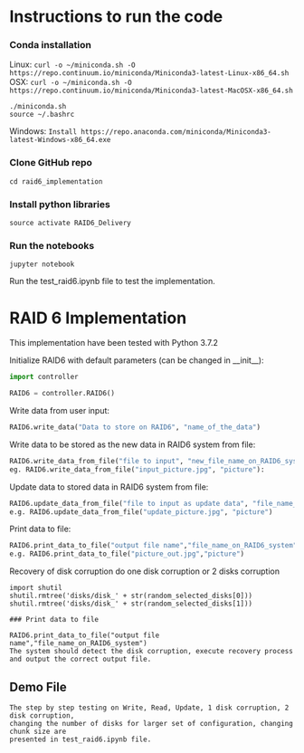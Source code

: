 # Instructions to run the code
   ### Conda installation
   Linux:
   ```curl -o ~/miniconda.sh -O https://repo.continuum.io/miniconda/Miniconda3-latest-Linux-x86_64.sh``` 
   OSX:
   ```curl -o ~/miniconda.sh -O https://repo.continuum.io/miniconda/Miniconda3-latest-MacOSX-x86_64.sh``` 
   ```chmod +x ~/miniconda.sh
   ./miniconda.sh
   source ~/.bashrc
   ```
   
   Windows:
   ```Install https://repo.anaconda.com/miniconda/Miniconda3-latest-Windows-x86_64.exe``` 

   ### Clone GitHub repo
   ```git clone https://github.com/appa-ayephyu/raid6_implementation.git
   cd raid6_implementation
   ```
   ### Install python libraries
   ```conda env create -f environment.yml
   source activate RAID6_Delivery
   ```
   ### Run the notebooks
   ```jupyter notebook```
   
   Run the test_raid6.ipynb file to test the implementation.
   
# RAID 6 Implementation
This implementation have been tested with Python 3.7.2

Initialize RAID6 with default parameters (can be changed in \_\_init__):
```python
import controller

RAID6 = controller.RAID6()
```

Write data from user input:
```python
RAID6.write_data("Data to store on RAID6", "name_of_the_data")
```

Write data to be stored as the new data in RAID6 system from file:
```python
RAID6.write_data_from_file("file to input", "new_file_name_on_RAID6_system")
eg. RAID6.write_data_from_file("input_picture.jpg", "picture"):
```

Update data to stored data in RAID6 system from file:
```python
RAID6.update_data_from_file("file to input as update data", "file_name_on_RAID6_system")
e.g. RAID6.update_data_from_file("update_picture.jpg", "picture")
```

Print data to file:
```python
RAID6.print_data_to_file("output file name","file_name_on_RAID6_system")
e.g. RAID6.print_data_to_file("picture_out.jpg","picture")
```

Recovery of disk corruption
do one disk corruption or 2 disks corruption
```
import shutil
shutil.rmtree('disks/disk_' + str(random_selected_disks[0]))
shutil.rmtree('disks/disk_' + str(random_selected_disks[1]))

### Print data to file

RAID6.print_data_to_file("output file name","file_name_on_RAID6_system")
The system should detect the disk corruption, execute recovery process and output the correct output file.
```

## Demo File
```
The step by step testing on Write, Read, Update, 1 disk corruption, 2 disk corruption, 
changing the number of disks for larger set of configuration, changing chunk size are 
presented in test_raid6.ipynb file.
```
